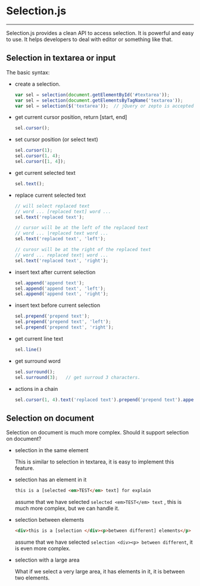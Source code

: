 # Selection.js

-------

Selection.js provides a clean API to access selection. It is powerful and easy
to use. It helps developers to deal with editor or something like that.



## Selection in textarea or input

The basic syntax:

- create a selection.

    ```javascript
    var sel = selection(document.getElementById('#textarea'));
    var sel = selection(document.getElementsByTagName('textarea'));
    var sel = selection($('textarea'));  // jQuery or zepto is accepted too
    ```

- get current cursor position, return [start, end]

    ```javascript
    sel.cursor();
    ```

- set cursor position (or select text)

    ```javascript
    sel.cursor(1);
    sel.cursor(1, 4);
    sel.cursor([1, 4]);
    ```

- get current selected text

    ```javascript
    sel.text();
    ```

- replace current selected text

    ```javascript
    // will select replaced text
    // word ... [replaced text] word ...
    sel.text('replaced text');

    // cursor will be at the left of the replaced text
    // word ... |replaced text word ...
    sel.text('replaced text', 'left');

    // curosr will be at the right of the replaced text
    // word ... replaced text| word ...
    sel.text('replaced text', 'right');
    ```

- insert text after current selection

    ```javascript
    sel.append('append text');
    sel.append('append text', 'left');
    sel.append('append text', 'right');
    ```

- insert text before current selection

    ```javascript
    sel.prepend('prepend text');
    sel.prepend('prepend text', 'left');
    sel.prepend('prepend text', 'right');
    ```

- get current line text

    ```javascript
    sel.line()
    ```

- get surround word

    ```javascript
    sel.surround();
    sel.surround(3);   // get surroud 3 characters.
    ```

- actions in a chain

    ```javascript
    sel.cursor(1, 4).text('replaced text').prepend('prepend text').append('append text');
    ```


## Selection on document

Selection on document is much more complex. Should it support selection on document?

- selection in the same element

    This is similar to selection in textarea, it is easy to implement this feature.

- selection has an element in it

    ```html
    this is a [selected <em>TEST</em> text] for explain
    ```

    assume that we have selected ``selected <em>TEST</em> text`` ,
    this is much more complex, but we can handle it.

- selection between elements

    ```html
    <div>this is a [selection </div><p>between different] elements</p>
    ```

    assume that we have selected ``selection <div><p> between different``,
    it is even more complex.

- selection with a large area

    What if we select a very large area, it has elements in it,
    it is between two elements.
